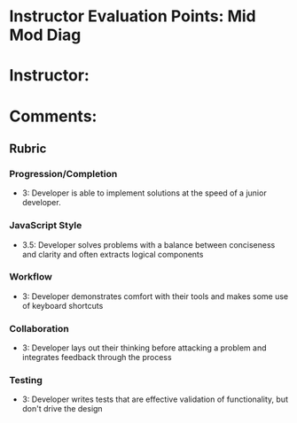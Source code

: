 # Instructor Evaluation Points: Mid Mod Diag
# Instructor:
# Comments:
## Rubric


### Progression/Completion

* 3: Developer is able to implement solutions at the speed of a junior developer.


### JavaScript Style

* 3.5: Developer solves problems with a balance between conciseness and clarity and often extracts logical components


### Workflow

* 3: Developer demonstrates comfort with their tools and makes some use of keyboard shortcuts


### Collaboration

* 3: Developer lays out their thinking before attacking a problem and integrates feedback through the process


### Testing

* 3: Developer writes tests that are effective validation of functionality, but don't drive the design
